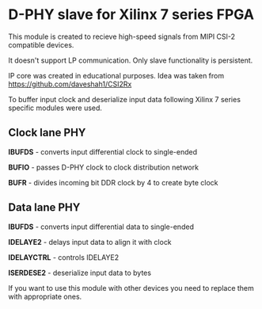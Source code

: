 D-PHY slave for Xilinx 7 series FPGA
==============================

This module is created to recieve high-speed signals from MIPI CSI-2 compatible devices.

It doesn't support LP communication. Only slave functionality is persistent.

IP core was created in educational purposes. Idea was taken from https://github.com/daveshah1/CSI2Rx

To buffer input clock and deserialize input data following Xilinx 7 series specific modules were used.

Clock lane PHY
--------------

**IBUFDS** - converts input differential clock to single-ended

**BUFIO** - passes D-PHY clock to clock distribution network

**BUFR** - divides incoming bit DDR clock by 4 to create byte clock

Data lane PHY
-------------

**IBUFDS** - converts input differential data to single-ended

**IDELAYE2** - delays input data to align it with clock

**IDELAYCTRL** - controls IDELAYE2

**ISERDESE2** - deserialize input data to bytes

If you want to use this module with other devices you need to replace them with appropriate ones.
